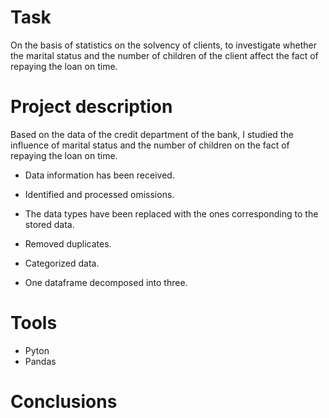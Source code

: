 # Task
On the basis of statistics on the solvency of clients, to investigate whether the marital status and the number of children of the client affect the fact of repaying the loan on time.

# Project description
Based on the data of the credit department of the bank, I studied the influence of marital status and the number of children on the fact of repaying the loan on time. 

- Data information has been received. 

- Identified and processed omissions. 

- The data types have been replaced with the ones corresponding to the stored data. 

- Removed duplicates.

- Categorized data.

- One dataframe decomposed into three.

# Tools

- Pyton
- Pandas

# Сonclusions



